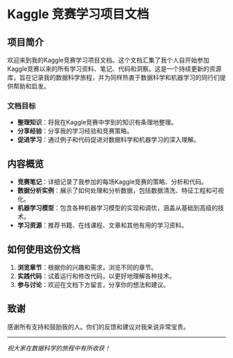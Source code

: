 # Kaggle 竞赛学习项目文档

## 项目简介

欢迎来到我的Kaggle竞赛学习项目文档。这个文档汇集了我个人自开始参加Kaggle竞赛以来的所有学习资料、笔记、代码和洞察。这是一个持续更新的资源库，旨在记录我的数据科学旅程，并为同样热衷于数据科学和机器学习的同行们提供帮助和启发。

### 文档目标

- **整理知识**：将我在Kaggle竞赛中学到的知识有条理地整理。
- **分享经验**：分享我的学习经验和竞赛策略。
- **促进学习**：通过例子和代码促进对数据科学和机器学习的深入理解。

## 内容概览

- **竞赛笔记**：详细记录了我参加的每场Kaggle竞赛的策略、分析和代码。
- **数据分析实例**：展示了如何处理和分析数据，包括数据清洗、特征工程和可视化。
- **机器学习模型**：包含各种机器学习模型的实现和调优，涵盖从基础到高级的技术。
- **学习资源**：推荐书籍、在线课程、文章和其他有用的学习资料。

## 如何使用这份文档

1. **浏览章节**：根据你的兴趣和需求，浏览不同的章节。
2. **实践代码**：试着运行和修改代码，以更好地理解各种技术。
3. **参与讨论**：欢迎在文档下方留言，分享你的想法和建议。

## 致谢

感谢所有支持和鼓励我的人。你们的反馈和建议对我来说非常宝贵。

---

_祝大家在数据科学的旅程中有所收获！_
